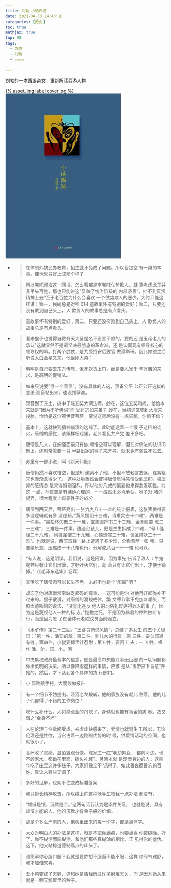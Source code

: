 ```yaml
---
title: 刘勃-小话西游
date: 2021-04-30 14:43:18
categories: [历史]
toc: true
mathjax: true
top: 98
tags:
  - 西游
  - 刘勃
  - ✰✰✰✰

---
```


刘勃的一本西游杂文，重新解读西游人物

{% asset_img label cover.jpg %}
![](刘勃-小话西游/cover.jpg)



- > 在体制外搞民办教育，招生就不免成了问题。所以菩提空 有一身的本事，课也就只好上成那个样子

- > 所以哪吒闹海这一回书，怎么看都是李哪吒仗势欺人。就 算考虑龙王并非平头百姓，那也只能讲这"反映了统治阶级的 内部矛盾”，扯不到反叛精神上去°至于老百姓为什么会喜欢 一个仗势欺人的恶少，大约只能这样讲：第一，民间总是对神 014
  > 童故事怀有特别的爱好；第二，只要还没有欺到自己头上，人 欺负人的故事总是有点看头。

  > 童故事怀有特别的爱好；第二，只要还没有欺到自己头上，人 欺负人的故事总是有点看头。

- > 看来猴子也觉得自称齐天大圣是名不正言不顺的，要的还 是玉帝老儿的承认°这就显然不是最坚决最彻底的革命派，还 是认同现有领导核心的领导权的嘛。打两个胜仗，是为受招安后要官 做添卿码。因此停战之后听说太白金星又来，他当即大喜：

- > 明明是自己要去东方传教，但不送货上门，而是要人家千 辛万苦的来求，是高明的促销法。

- > 如来只说要"寻一个善信”，没有具体的人选，预备公平 公正公开选拔的意思;观音站出来，也没推荐谁。

- > 观音到了东土，挑中了陈玄奘大阐法师。妙在，这位玄奘和尚，恰恰本来就是"因为不听佛讲”而 受罚的如来弟子.妙在，当初送玄奘到大唐来投胎，恰恰是这位观世音菩萨。要说这背后没有一点猫腻，你信不信？

- > 基本上，这就快到精神崩溃的边缘了。此时能逮着一个猴 子这样的徒弟，唐僧的感觉，该跟样板戏里，老乡看见共产党 差不多吧。

- > 唐僧是凡人，在妖怪面前只有依 赖悟空可以理解，但在对佛法的认识问题上，还时常需要一只 半路出家的猴子来开导，就未免有些说不过去。

- > 苏童有一部小说，叫《新天仙配》

- > 唐僧仍然不喜欢悟空，但是知 道离不了他，不但不敢轻言放逐，连紧箍咒也渐渐念得少了。 这种处境当然会使得唐僧觉得感情受到压抑，被压抑的感情总 是来得特别强烈，所以他对八戒的偏爱也来得愈发明显。对这 一点，孙悟空是有嫉妒心理的，一一虽然未必肯承认。猴子对 猪的捉弄，很大程度上有耍性子的成分

- > 唐僧到西天后，菩萨亮出 一张九九八十一难的统计报表，这张表做得要多没逻辑就有多 没逻辑。”黄风怪阻十三难，请求灵吉十四难”，两难是一件事。"黑松林失散二十一难，宝象国捎书二十二难，金銮殿变 虎二十三难”，三难是一件事。遭遇红孩儿，更是生生拆成了四难，"号山逢怪二十八难， 风摄圣僧二十九难，心猿遭害三十难，请圣降妖三十一难”。也就是说，西天取经一路上遭遇了多少难，全看菩萨一张 嘴。只要她乐意，压缩成一十八难也行，分解成八百一十一难 也可以。

- > “有人说，这是阴谋。我们说，这是阳谋。因为事先 告诉了敌人：牛鬼蛇神只有让它们出笼，才好歼灭它们，毒 草只有让它们出土，才便于锄掉。”（《毛泽东选集》卷耳）

- > 宣传吃了唐僧肉可以长生不老，未必不也是个“阳谋”吧？

- > 却忘了他对唐僧常常缺乏起码的尊重，一这可能是你 对他再好都弥补不过来的。猴子散漫，对唐僧的清规戒律，繁 文缚节常不免加以嘲笑，而照孟德斯鸠的说法，"没有比违反 他人的习俗礼仪更得罪人的事了，因为这是蔑视他人一种的标 志。”恺撒之死，不是因为暴君的种种独断专行，而是因为忘 了在全体元老院议员面前起立。

- > 《水浒传》第二十三回，"王婆贪贿说风情”，总结了追女生 的五个关键词："第一件，潘安的貌；第二件，驴儿大的行货；第 三件，要似邓通有钱；第四件，小就要棉里针忍耐；第五件，要闲工 夫：一 五件，唤作'潘、驴、邓、小、闲

- > 中央集权政府最基本的信念，便是最高中央能对事无巨细 的一切问题都做出英明的决策。所以像降雨这样的事情，应该 是从“玉帝掷下旨意”开始的，然后，才下达到各个具体的执 行部门。

- > 小 腐败戴手铐，大腐败做报告

- > 有一个细节不妨提出。泾河老龙被斩，他的家族没有就此 败落，他的儿子们都得了不错的工作岗位：

- > 吃什么补什么，人将能点金的丹吃了，身体就也能有黄金的质 地，故又谓之“金身不坏”

- > 人在伦理与性欲间受虐，被虐出快感来了，爱情也就诞生 T.所以，无论伦理还是性欲，当它占着一边倒的优势的时 候，供爱情活动的空间，也就很小了。

- > 菩萨收了灵感，显鱼篮观音像。陈家庄一庄“老幼男女， 都向河边，也不顾泥水，都跪在里面，磕头礼拜”。灵感本就 是观音身边的人，这些年吃了庄里这许多孩子，大家好像全不 记得了。如此善良而善忘的百姓，真让人有些无语了。

- > 多好的见解，也架不住变成标准答案

- > 我只擅长精神攻击，所以碰上你这种低等生物我一点办法 都没有。

- > “雄辩是银，沉默是金。”这两句话我认为是条件关系， 也就是说，具有雄辩才能的人，他的沉默才有金子般的价值。

- > 那是个多么严肃的人，他嘴里出来的每一个字，都是黑体字。

- > 大众对明白人的办法是这样，就是不把你逼疯，也要逼得 你装糊涂。好了，你不糊涂而装糊涂，和他们那些真糊涂的相比，正 见得你的虚伪。这下，他又站稳道德制高点的山头了。

- > 谁稀罕你心服口服？我就是要你想不服而不能不服，这样 你闷气难舒，我才加倍欢喜。

- > 丑小鸭变成了天鹅，这和她是否经历过许多磨难无关，而 是因为她从来就是一颗天鹅蛋里的种子。

